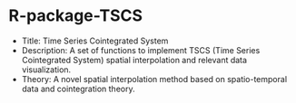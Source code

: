 # R-package-TSCS
* Title: Time Series Cointegrated System
* Description: A set of functions to implement TSCS (Time Series Cointegrated System) spatial interpolation and relevant data visualization.
* Theory: A novel spatial interpolation method based on spatio-temporal data and cointegration theory.
